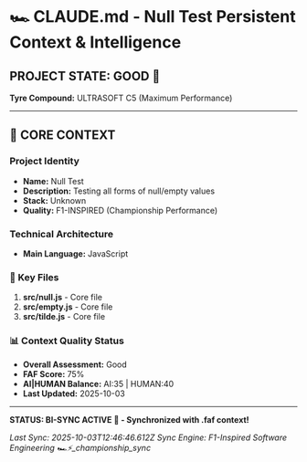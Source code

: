 # 🏎️ CLAUDE.md - Null Test Persistent Context & Intelligence

## PROJECT STATE: GOOD 🚀
**Tyre Compound:** ULTRASOFT C5 (Maximum Performance)

---

## 🎨 CORE CONTEXT

### Project Identity
- **Name:** Null Test
- **Description:** Testing all forms of null/empty values
- **Stack:** Unknown
- **Quality:** F1-INSPIRED (Championship Performance)

### Technical Architecture
- **Main Language:** JavaScript

### 🔧 Key Files
1. **src/null.js** - Core file
2. **src/empty.js** - Core file
3. **src/tilde.js** - Core file

### 📊 Context Quality Status
- **Overall Assessment:** Good
- **FAF Score:** 75%
- **AI|HUMAN Balance:** AI:35 | HUMAN:40
- **Last Updated:** 2025-10-03

---

**STATUS: BI-SYNC ACTIVE 🔗 - Synchronized with .faf context!**

*Last Sync: 2025-10-03T12:46:46.612Z*
*Sync Engine: F1-Inspired Software Engineering*
*🏎️⚡️_championship_sync*

